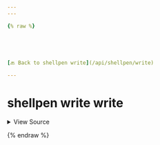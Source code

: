 ```yaml
---
---

{% raw %}





[🔙 Back to shellpen write](/api/shellpen/write)

---
```








<!-- Todo, if there are no subcommands under the child commands, use a smaller heading size -->

# shellpen write write



<details>
  <summary>View Source</summary>

{% endraw %}
{% highlight sh %}
"write")
  _SHELLPEN_SOURCECODE[$_SHELLPEN_CURRENT_SOURCE_INDEX]+="$( shellpen indentation )$*"
{% endhighlight %}
{% raw %}

</details>








  
{% endraw %}
